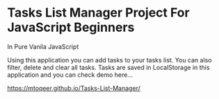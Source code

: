 # Tasks List Manager Project For JavaScript Beginners 

In Pure Vanila JavaScript

Using this application you can add tasks to your tasks list. You can also filter, delete and clear all tasks. Tasks are saved in LocalStorage in this application and you can check demo here...

https://mtoqeer.github.io/Tasks-List-Manager/
